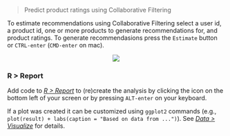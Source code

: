 > Predict product ratings using Collaborative Filtering

To estimate recommendations using Collaborative Filtering select a user id, a product id, one or more products to generate recommendations for, and product ratings. To generate recommendasions press the `Estimate` button or `CTRL-enter` (`CMD-enter` on mac). 

<p align="center"><img src="https://radiant-rstats.github.io/docs/model/figures_model/cf_summary.png"></p>

### R > Report

Add code to <a href="https://radiant-rstats.github.io/docs/data/report.html" target="_blank">_R > Report_</a> to (re)create the analysis by clicking the <i title="report results" class="fa fa-edit"></i> icon on the bottom left of your screen or by pressing `ALT-enter` on your keyboard. 

If a plot was created it can be customized using `ggplot2` commands (e.g., `plot(result) + labs(caption = "Based on data from ...")`). See <a href="https://radiant-rstats.github.io/docs/data/visualize.html" target="_blank">_Data > Visualize_</a> for details.

